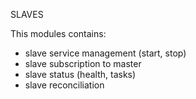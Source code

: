 SLAVES

This modules contains:
- slave service management (start, stop)
- slave subscription to master
- slave status (health, tasks)
- slave reconciliation
